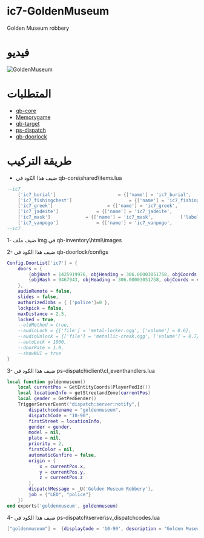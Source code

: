 # ic7-GoldenMuseum
Golden Museum robbery

# فيديو
![GoldenMuseum](https://streamable.com/l7etc7)


# المتطلبات

* [qb-core](https://github.com/qbcore-framework/qb-core)
* [Memorygame](https://github.com/pushkart2/memorygame)
* [qb-target](https://github.com/qbcore-framework/qb-target)
* [ps-dispatch](https://github.com/Project-Sloth/ps-dispatch)
* [qb-doorlock](https://github.com/qbcore-framework/qb-doorlock)

# طريقة التركيب

-  ضيف هذا الكود في 
qb-core\shared\items.lua
```lua
--ic7
    ['ic7_burial'] 		 				 = {['name'] = 'ic7_burial', 						['label'] = 'قطعة اثرية مصرية', 					['weight'] = 1000, 	    ['type'] = 'item', 		['image'] = 'ic7_burial-mask.png', 				['unique'] = false, 	['useable'] = true, 	['shouldClose'] = true,	   ['combinable'] = nil,   ['description'] = 'قطعة اثرية مصرية من المتحف الذهبي'},
	['ic7_fishingchest'] 		 			 = {['name'] = 'ic7_fishingchest', 					['label'] = 'صندوق اثرية', 				['weight'] = 1000, 	    ['type'] = 'item', 		['image'] = 'ic7_fishingchest.png', 				['unique'] = false, 	['useable'] = true, 	['shouldClose'] = true,	   ['combinable'] = nil,   ['description'] = 'صندوق اثرية من المتحف الذهبي'},
	['ic7_greek'] 				 	 = {['name'] = 'ic7_greek', 			    	['label'] = 'االتمثال الفديم', 				['weight'] = 1000, 		['type'] = 'item', 		['image'] = 'ic7_greek-bust.png', 			['unique'] = false, 	['useable'] = true, 	['shouldClose'] = true,	   ['combinable'] = nil,   ['description'] = 'االتمثال القديم من المتحف الذهبي'},
	['ic7_jadeite'] 			 = {['name'] = 'ic7_jadeite', 			  	['label'] = 'الماسة خضراء', 				['weight'] = 1000, 	['type'] = 'item', 		['image'] = 'ic7_jadeite-stone.png', 		['unique'] = false, 	['useable'] = true, 	['shouldClose'] = true,	   ['combinable'] = nil,   ['description'] = 'الماسة خضراء من المتحف الذهبي'},
	['ic7_mask'] 			 = {['name'] = 'ic7_mask', 			['label'] = 'القناع الذهبي', 		['weight'] = 1000, 		['type'] = 'item', 		['image'] = 'ic7_vip_mask.png', 			['unique'] = false, 	['useable'] = false, 	['shouldClose'] = false,   ['combinable'] = nil,   ['description'] = 'القناع الذهبي من المتحف الذهبي'},
	['ic7_vanpogo'] 			 = {['name'] = 'ic7_vanpogo', 			['label'] = 'التمثال الذهبي', 		['weight'] = 1000, 		['type'] = 'item', 		['image'] = 'ic7_vanpogo.png', 			['unique'] = false, 	['useable'] = false, 	['shouldClose'] = false,   ['combinable'] = nil,   ['description'] = 'التمثال الذهبي من المتحف الذهبي'},
--ic7
```

1- ضيف ملف img في 
qb-inventory\html\images

2- ضيف هذا الكود في 
qb-doorlock/configs
```lua
Config.DoorList['ic7'] = {
    doors = {
        {objHash = 1425919976, objHeading = 306.00003051758, objCoords = vec3(-631.955383, -236.333267, 38.206532)},
        {objHash = 9467943, objHeading = 306.00003051758, objCoords = vec3(-630.426514, -238.437546, 38.206532)}
    },
    audioRemote = false,
    slides = false,
    authorizedJobs = { ['police']=0 },
    lockpick = false,
    maxDistance = 2.5,
    locked = true,
    --oldMethod = true,
    --audioLock = {['file'] = 'metal-locker.ogg', ['volume'] = 0.6},
    --audioUnlock = {['file'] = 'metallic-creak.ogg', ['volume'] = 0.7},
    --autoLock = 1000,
    --doorRate = 1.0,
    --showNUI = true
}
```

3- ضيف هذا الكود في 
ps-dispatch\client\cl_eventhandlers.lua
```lua
local function goldenmuseum()
    local currentPos = GetEntityCoords(PlayerPedId())
    local locationInfo = getStreetandZone(currentPos)
    local gender = GetPedGender()
    TriggerServerEvent("dispatch:server:notify",{
        dispatchcodename = "goldenmuseum", 
        dispatchCode = "10-90",
        firstStreet = locationInfo,
        gender = gender,
        model = nil,
        plate = nil,
        priority = 2, 
        firstColor = nil,
        automaticGunfire = false,
        origin = {
            x = currentPos.x,
            y = currentPos.y,
            z = currentPos.z
        },
        dispatchMessage = _U('Golden Museum Robbery'), 
        job = {"LEO", "police"} 
    })
end exports('goldenmuseum', goldenmuseum)
```
4- ضيف هذا الكود في 
ps-dispatch\server\sv_dispatchcodes.lua
```lua
["goldenmuseum"] =  {displayCode = '10-90', description = "Golden Museum Robbery In Progress", radius = 0, recipientList = {'LEO', 'police'}, blipSprite = 124, blipColour = 59, blipScale = 1.5, blipLength = 2, sound = "robberysound", offset = "false", blipflash = "false"},
```

